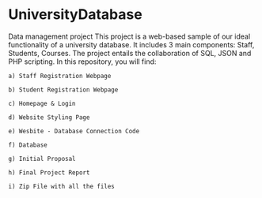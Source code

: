 # UniversityDatabase
Data management project
This project is a web-based sample of our ideal functionality of a university database. It includes 3 main components: Staff, Students, Courses. The project entails the collaboration of SQL, JSON and PHP scripting. In this repository, you will find:

  	a) Staff Registration Webpage
  
  	b) Student Registration Webpage
  	
  	c) Homepage & Login
  
  	d) Website Styling Page
  
  	e) Wesbite - Database Connection Code
  
  	f) Database  
  
  	g) Initial Proposal
  
  	h) Final Project Report
  
  	i) Zip File with all the files
  
  
  
